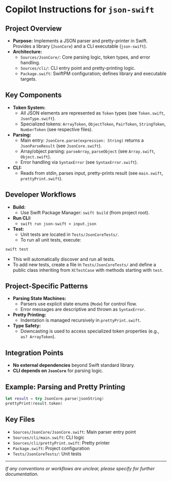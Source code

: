 # Copilot Instructions for `json-swift`

## Project Overview

- **Purpose:** Implements a JSON parser and pretty-printer in Swift. Provides a library (`JsonCore`) and a CLI executable (`json-swift`).
- **Architecture:**
  - `Sources/JsonCore/`: Core parsing logic, token types, and error handling.
  - `Sources/cli/`: CLI entry point and pretty-printing logic.
  - `Package.swift`: SwiftPM configuration; defines library and executable targets.

## Key Components

- **Token System:**
  - All JSON elements are represented as `Token` types (see `Token.swift`, `JsonType.swift`).
  - Specialized tokens: `ArrayToken`, `ObjectToken`, `PairToken`, `StringToken`, `NumberToken` (see respective files).
- **Parsing:**
  - Main entry: `JsonCore.parse(expression: String)` returns a `JsonParseResult` (see `JsonCore.swift`).
  - Array/object parsing: `parseArray`, `parseObject` (see `Array.swift`, `Object.swift`).
  - Error handling via `SyntaxError` (see `SyntaxError.swift`).
- **CLI:**
  - Reads from stdin, parses input, pretty-prints result (see `main.swift`, `prettyPrint.swift`).

## Developer Workflows

- **Build:**
  - Use Swift Package Manager: `swift build` (from project root).
- **Run CLI:**
  - `swift run json-swift < input.json`
- **Test:**
  - Unit tests are located in `Tests/JsonCoreTests/`.
  - To run all unit tests, execute:

```sh
swift test
```

  - This will automatically discover and run all tests.
  - To add new tests, create a file in `Tests/JsonCoreTests/` and define a public class inheriting from `XCTestCase` with methods starting with `test`.

## Project-Specific Patterns

- **Parsing State Machines:**
  - Parsers use explicit state enums (`Mode`) for control flow.
  - Error messages are descriptive and thrown as `SyntaxError`.
- **Pretty Printing:**
  - Indentation is managed recursively in `prettyPrint.swift`.
- **Type Safety:**
  - Downcasting is used to access specialized token properties (e.g., `as? ArrayToken`).

## Integration Points

- **No external dependencies** beyond Swift standard library.
- **CLI depends on `JsonCore`** for parsing logic.

## Example: Parsing and Pretty Printing

```swift
let result = try JsonCore.parse(jsonString)
prettyPrint(result.token)
```

## Key Files

- `Sources/JsonCore/JsonCore.swift`: Main parser entry point
- `Sources/cli/main.swift`: CLI logic
- `Sources/cli/prettyPrint.swift`: Pretty printer
- `Package.swift`: Project configuration
- `Tests/JsonCoreTests/`: Unit tests

---

_If any conventions or workflows are unclear, please specify for further documentation._
